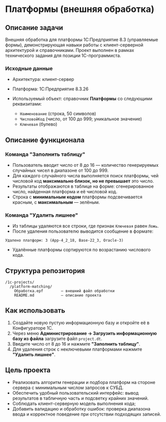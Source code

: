 # Платформы (внешняя обработка)

## Описание задачи

Внешняя обработка для платформы 1С:Предприятие 8.3 (управляемые формы), демонстрирующая навыки работы с клиент-серверной архитектурой и справочниками. Проект выполнен в рамках технического задания для позиции 1С-программиста.

### Исходные данные

* Архитектура: клиент-сервер
* Платформа: 1С:Предприятие 8.3.26
* Используемый объект: справочник **Платформы** со следующими реквизитами:

  * `Наименование` (строка, 50 символов)
  * `ЧисловойКод` (число, от 100 до 999; уникальное значение)
  * `Ключевая` (булево)

## Описание функционала

### Команда "Заполнить таблицу"

* Пользователь вводит число от 8 до 16 — количество генерируемых случайных чисел в диапазоне от 100 до 999.
* Для каждого случайного числа выполняется поиск платформы, чей числовой код **максимально близок, но не превышает** это число.
* Результаты отображаются в таблице на форме: сгенерированное число, найденная платформа и её числовой код.
* Строка с **минимальным кодом** платформы подсвечивается красным, с **максимальным** — зелёным.

### Команда "Удалить лишнее"

* Из таблицы удаляются все строки, где признак `Ключевая` равен `Ложь`.
* После удаления пользователю выводится сообщение в формате:

```
Удалено платформ: 3 (App-4_2_18, Base-22_3, Oracle-3)
```

* Удалённые платформы сортируются по возрастанию числового кода.

## Структура репозитория

```
/1c-projects/
  /platform-matching/
    Обработка.epf        — внешний файл обработки
    README.md            — описание проекта
```

## Как использовать

1. Создайте новую пустую информационную базу и откройте её в Конфигураторе 1С.
2. Через меню **Администрирование → Загрузить информационную базу из файла** загрузите файл `project.dt`.
3. Введите число от 8 до 16 и нажмите **"Заполнить таблицу"**.
4. Для удаления строк с неключевыми платформами нажмите **"Удалить лишнее"**.

## Цель проекта

* Реализовать алгоритм генерации и подбора платформ на стороне сервера с минимальным числом запросов к СУБД.
* Обеспечить удобный пользовательский интерфейс: вывод результатов в табличную часть и подсветку крайних значений.
* Соблюдать клиент-серверную модель выполнения кода;
* Добавить валидацию и обработку ошибок: проверка диапазона ввода и корректное поведение при отсутствии подходящих записей.


